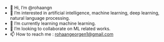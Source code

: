 - 👋 Hi, I’m @rohaangn
- 👀 I’m interested in artificial intelligence, machine learning, deep learning, natural language processing.
- 🌱 I’m currently learning machine learning.
- 💞️ I’m looking to collaborate on ML related works.
- 📫 How to reach me : rohaangeorgen1@gmail.com

<!---
rohaangn/rohaangn is a ✨ special ✨ repository because its `README.md` (this file) appears on your GitHub profile.
You can click the Preview link to take a look at your changes.
--->
